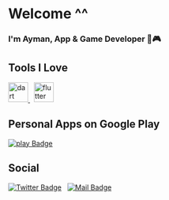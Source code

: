 # Welcome ^^

### I'm Ayman, App & Game Developer 📱🎮

## Tools I Love
<a href="https://dart.dev" target="_blank" rel="noreferrer"> <img src="https://www.vectorlogo.zone/logos/dartlang/dartlang-icon.svg" alt="dart" width="40" height="40"/> </a> &nbsp; </a> <a href="https://flutter.dev" target="_blank" rel="noreferrer"> <img src="https://www.vectorlogo.zone/logos/flutterio/flutterio-icon.svg" alt="flutter" width="40" height="40"/> </a>

## Personal Apps on Google Play
[![play Badge](https://img.shields.io/badge/-Google_Play-3DDC84?style=for-the-badge&labelColor=273347&logo=android&logoColor=3DDC84&link=https://play.google.com/store/apps/developer?id=Aymanz)](https://play.google.com/store/apps/developer?id=Aymanz)

## Social
[![Twitter Badge](https://img.shields.io/badge/-@Aymanzdev-1ca0f1?style=flat&labelColor=1ca0f1&logo=twitter&logoColor=white&link=https://twitter.com/aymanz_dev)](https://twitter.com/aymanzdev) &nbsp;
[![Mail Badge](https://img.shields.io/badge/-Ayman-c0392b?style=flat&labelColor=c0392b&logo=gmail&logoColor=white)](mailto:aymanz.dev@gmail.com)
